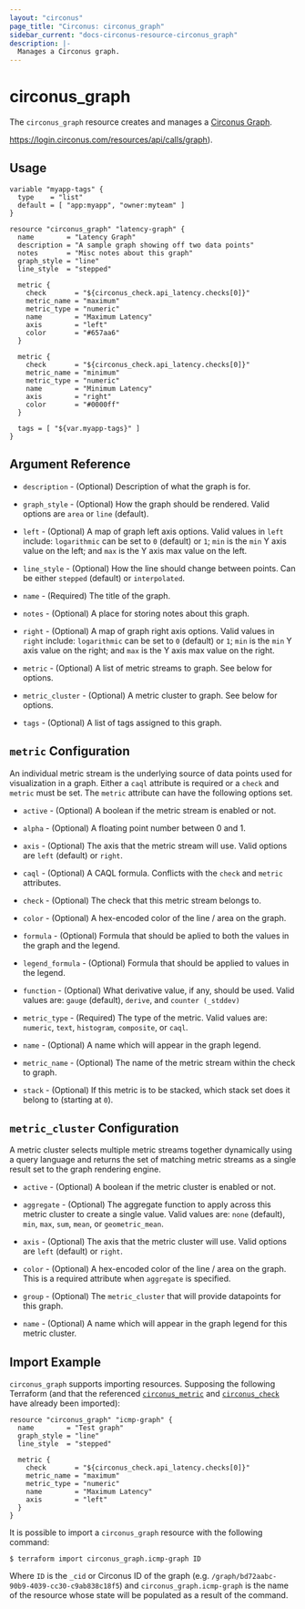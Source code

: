 ```yaml
---
layout: "circonus"
page_title: "Circonus: circonus_graph"
sidebar_current: "docs-circonus-resource-circonus_graph"
description: |-
  Manages a Circonus graph.
---
```


# circonus\_graph

The ``circonus_graph`` resource creates and manages a
[Circonus Graph](https://login.circonus.com/user/docs/Visualization/Graph/Create).

https://login.circonus.com/resources/api/calls/graph).

## Usage

```hcl
variable "myapp-tags" {
  type    = "list"
  default = [ "app:myapp", "owner:myteam" ]
}

resource "circonus_graph" "latency-graph" {
  name        = "Latency Graph"
  description = "A sample graph showing off two data points"
  notes       = "Misc notes about this graph"
  graph_style = "line"
  line_style  = "stepped"

  metric {
    check       = "${circonus_check.api_latency.checks[0]}"
    metric_name = "maximum"
    metric_type = "numeric"
    name        = "Maximum Latency"
    axis        = "left"
    color       = "#657aa6"
  }

  metric {
    check       = "${circonus_check.api_latency.checks[0]}"
    metric_name = "minimum"
    metric_type = "numeric"
    name        = "Minimum Latency"
    axis        = "right"
    color       = "#0000ff"
  }

  tags = [ "${var.myapp-tags}" ]
}
```

## Argument Reference

* `description` - (Optional) Description of what the graph is for.

* `graph_style` - (Optional) How the graph should be rendered.  Valid options
  are `area` or `line` (default).

* `left` - (Optional) A map of graph left axis options.  Valid values in `left`
  include: `logarithmic` can be set to `0` (default) or `1`; `min` is the `min`
  Y axis value on the left; and `max` is the Y axis max value on the left.

* `line_style` - (Optional) How the line should change between points.  Can be
  either `stepped` (default) or `interpolated`.

* `name` - (Required) The title of the graph.

* `notes` - (Optional) A place for storing notes about this graph.

* `right` - (Optional) A map of graph right axis options.  Valid values in
  `right` include: `logarithmic` can be set to `0` (default) or `1`; `min` is
  the `min` Y axis value on the right; and `max` is the Y axis max value on the
  right.

* `metric` - (Optional) A list of metric streams to graph.  See below for
  options.

* `metric_cluster` - (Optional) A metric cluster to graph.  See below for options.

* `tags` - (Optional) A list of tags assigned to this graph.

## `metric` Configuration

An individual metric stream is the underlying source of data points used for
visualization in a graph. Either a `caql` attribute is required or a `check` and
`metric` must be set. The `metric` attribute can have the following options
set.

* `active` - (Optional) A boolean if the metric stream is enabled or not.

* `alpha` - (Optional) A floating point number between 0 and 1.

* `axis` - (Optional) The axis that the metric stream will use.  Valid options
  are `left` (default) or `right`.

* `caql` - (Optional) A CAQL formula.  Conflicts with the `check` and `metric`
  attributes.

* `check` - (Optional) The check that this metric stream belongs to.

* `color` - (Optional) A hex-encoded color of the line / area on the graph.

* `formula` - (Optional) Formula that should be aplied to both the values in the
  graph and the legend.

* `legend_formula` - (Optional) Formula that should be applied to values in the
  legend.

* `function` - (Optional) What derivative value, if any, should be used.  Valid
  values are: `gauge` (default), `derive`, and `counter (_stddev)`

* `metric_type` - (Required) The type of the metric.  Valid values are:
  `numeric`, `text`, `histogram`, `composite`, or `caql`.

* `name` - (Optional) A name which will appear in the graph legend.

* `metric_name` - (Optional) The name of the metric stream within the check to
  graph.

* `stack` - (Optional) If this metric is to be stacked, which stack set does it
  belong to (starting at `0`).

## `metric_cluster` Configuration

A metric cluster selects multiple metric streams together dynamically using a
query language and returns the set of matching metric streams as a single result
set to the graph rendering engine.

* `active` - (Optional) A boolean if the metric cluster is enabled or not.

* `aggregate` - (Optional) The aggregate function to apply across this metric
  cluster to create a single value.  Valid values are: `none` (default), `min`,
  `max`, `sum`, `mean`, or `geometric_mean`.

* `axis` - (Optional) The axis that the metric cluster will use.  Valid options
  are `left` (default) or `right`.

* `color` - (Optional) A hex-encoded color of the line / area on the graph.
  This is a required attribute when `aggregate` is specified.

* `group` - (Optional) The `metric_cluster` that will provide datapoints for this
  graph.

* `name` - (Optional) A name which will appear in the graph legend for this
  metric cluster.

## Import Example

`circonus_graph` supports importing resources.  Supposing the following
Terraform (and that the referenced [`circonus_metric`](metric.html)
and [`circonus_check`](check.html) have already been imported):

```text
resource "circonus_graph" "icmp-graph" {
  name        = "Test graph"
  graph_style = "line"
  line_style  = "stepped"

  metric {
    check       = "${circonus_check.api_latency.checks[0]}"
    metric_name = "maximum"
    metric_type = "numeric"
    name        = "Maximum Latency"
    axis        = "left"
  }
}
```

It is possible to import a `circonus_graph` resource with the following command:

```
$ terraform import circonus_graph.icmp-graph ID
```

Where `ID` is the `_cid` or Circonus ID of the graph
(e.g. `/graph/bd72aabc-90b9-4039-cc30-c9ab838c18f5`) and
`circonus_graph.icmp-graph` is the name of the resource whose state will be
populated as a result of the command.
